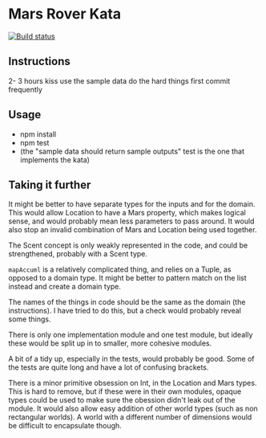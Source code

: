 # Mars Rover Kata

[![Build status](https://ci.appveyor.com/api/projects/status/ky1vyvcmji35tbnr?svg=true)](https://ci.appveyor.com/project/ceddlyburge/mars-rover-kata)

## Instructions

2- 3 hours
kiss
use the sample data
do the hard things first
commit frequently

## Usage

- npm install
- npm test
- (the "sample data should return sample outputs" test is the one that implements the kata)

## Taking it further

It might be better to have separate types for the inputs and for the domain. This would allow Location to have a Mars property, which makes logical sense, and would probably mean less parameters to pass around. It would also stop an invalid combination of Mars and Location being used together.

The Scent concept is only weakly represented in the code, and could be strengthened, probably with a Scent type.

`mapAccuml` is a relatively complicated thing, and relies on a Tuple, as opposed to a domain type. It might be better to pattern match on the list instead and create a domain type.

The names of the things in code should be the same as the domain (the instructions). I have tried to do this, but a check would probably reveal some things.

There is only one implementation module and one test module, but ideally these would be split up in to smaller, more cohesive modules.

A bit of a tidy up, especially in the tests, would probably be good. Some of the tests are quite long and have a lot of confusing brackets.

There is a minor primitive obsession on Int, in the Location and Mars types. This is hard to remove, but if these were in their own modules, opaque types could be used to make sure the obession didn't leak out of the module. It would also allow easy addition of other world types (such as non rectangular worlds). A world with a different number of dimensions would be difficult to encapsulate though.